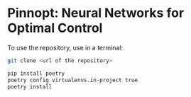 # Pinnopt: Neural Networks for Optimal Control

To use the repository, use in a terminal:

```bash
git clone <url of the repository>
```

```bash
pip install poetry
poetry config virtualenvs.in-project true
poetry install
```
